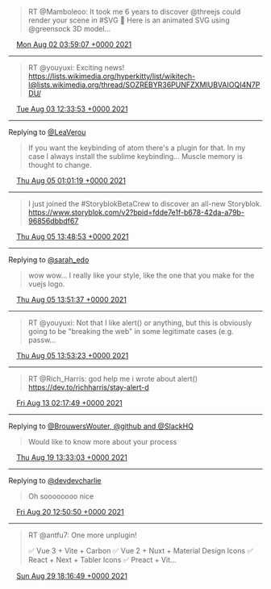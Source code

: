 > RT @Mamboleoo: It took me 6 years to discover @threejs could render your scene in #SVG 🤯
> Here is an animated SVG using @greensock
> 3D model…

<img src="/media/tweet.ico" width="12" /> [Mon Aug 02 03:59:07 +0000 2021](https://twitter.com/eduplessis/status/1422044265492922371)

----

> RT @youyuxi: Exciting news! https://lists.wikimedia.org/hyperkitty/list/wikitech-l@lists.wikimedia.org/thread/SOZREBYR36PUNFZXMIUBVAIOQI4N7PDU/

<img src="/media/tweet.ico" width="12" /> [Tue Aug 03 12:33:53 +0000 2021](https://twitter.com/eduplessis/status/1422536195293188100)

----

Replying to [@LeaVerou](https://twitter.com/LeaVerou/status/1422507904947691521)

> If you want the keybinding of atom there's a plugin for that. In my case I always install the sublime keybinding... Muscle memory is thought to change.

<img src="/media/tweet.ico" width="12" /> [Thu Aug 05 01:01:19 +0000 2021](https://twitter.com/eduplessis/status/1423086682845417475)

----

> I just joined the #StoryblokBetaCrew to discover an all-new Storyblok. https://www.storyblok.com/v2?bpid=fdde7e1f-b678-42da-a79b-96856dbbdf67

<img src="/media/tweet.ico" width="12" /> [Thu Aug 05 13:48:53 +0000 2021](https://twitter.com/eduplessis/status/1423279847070179328)

----

Replying to [@sarah_edo](https://twitter.com/sarah_edo/status/1423277701985497090)

> wow wow... I really like your style, like the one that you make for the vuejs logo.

<img src="/media/tweet.ico" width="12" /> [Thu Aug 05 13:51:37 +0000 2021](https://twitter.com/eduplessis/status/1423280534176817152)

----

> RT @youyuxi: Not that I like alert() or anything, but this is obviously going to be "breaking the web" in some legitimate cases (e.g. passw…

<img src="/media/tweet.ico" width="12" /> [Thu Aug 05 13:53:23 +0000 2021](https://twitter.com/eduplessis/status/1423280978953310220)

----

> RT @Rich_Harris: god help me i wrote about alert() https://dev.to/richharris/stay-alert-d

<img src="/media/tweet.ico" width="12" /> [Fri Aug 13 02:17:49 +0000 2021](https://twitter.com/eduplessis/status/1426005038762168324)

----

Replying to [@BrouwersWouter, @github and @SlackHQ](https://twitter.com/BrouwersWouter/status/1428290119354798081)

> Would like to know more about your process

<img src="/media/tweet.ico" width="12" /> [Thu Aug 19 13:33:03 +0000 2021](https://twitter.com/eduplessis/status/1428349294315249665)

----

Replying to [@devdevcharlie](https://twitter.com/devdevcharlie/status/1428433103844958212)

> Oh soooooooo nice

<img src="/media/tweet.ico" width="12" /> [Fri Aug 20 12:50:50 +0000 2021](https://twitter.com/eduplessis/status/1428701055181787136)

----

> RT @antfu7: One more unplugin!
>
> ✅ Vue 3 + Vite + Carbon
> ✅ Vue 2 + Nuxt + Material Design Icons
> ✅ React + Next + Tabler Icons
> ✅ Preact + Vit…

<img src="/media/tweet.ico" width="12" /> [Sun Aug 29 18:16:49 +0000 2021](https://twitter.com/eduplessis/status/1432044582943010817)